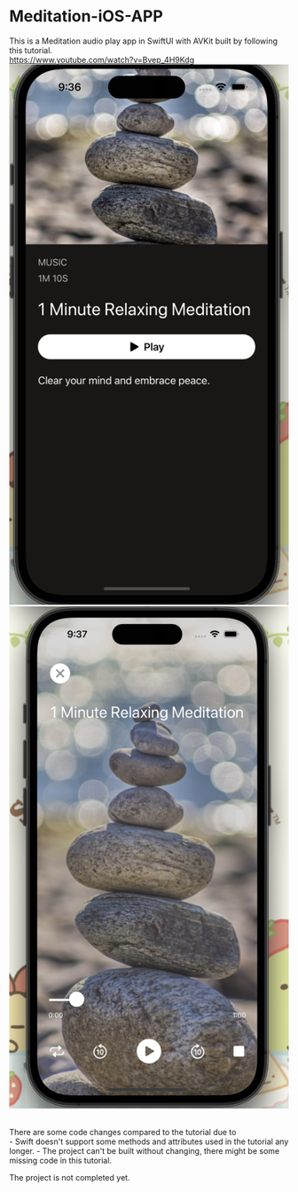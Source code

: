 # Meditation-iOS-APP
This is a Meditation audio play app in SwiftUI with AVKit built by following this tutorial.<br />
https://www.youtube.com/watch?v=Bvep_4H9Kdg <br />
<img src="/main.png" alt="Alt text" title="Main Page">
<img src="/player.png" alt="Alt text" title="Audio Player Page">


<br />
There are some code changes compared to the tutorial due to <br />
- Swift doesn't support some methods and attributes used in the tutorial any longer. 
- The project can't be built without changing, there might be some missing code in this tutorial.

The project is not completed yet.
